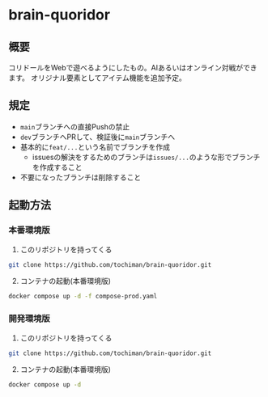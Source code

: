 # brain-quoridor
## 概要
コリドールをWebで遊べるようにしたもの。AIあるいはオンライン対戦ができます。
オリジナル要素としてアイテム機能を追加予定。

## 規定
- `main`ブランチへの直接Pushの禁止
- `dev`ブランチへPRして、検証後に`main`ブランチへ
- 基本的に`feat/...`という名前でブランチを作成
  - issuesの解決をするためのブランチは`issues/...`のような形でブランチを作成すること
- 不要になったブランチは削除すること

## 起動方法
### 本番環境版
1. このリポジトリを持ってくる
```bash
git clone https://github.com/tochiman/brain-quoridor.git
```
2. コンテナの起動(本番環境版)
```bash
docker compose up -d -f compose-prod.yaml
```
### 開発環境版
1. このリポジトリを持ってくる
```bash
git clone https://github.com/tochiman/brain-quoridor.git
```
2. コンテナの起動(本番環境版)
```bash
docker compose up -d
```

